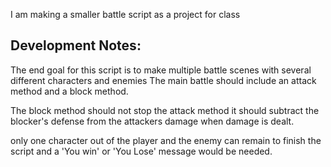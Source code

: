 
I am making a smaller battle script as a project for class

## Development Notes:

The end goal for this script is to make  multiple
battle scenes with several different characters and enemies
The main battle should include an attack
method and a block method.

The block method should not stop the attack method
it should subtract the blocker's defense from the 
attackers damage when damage is dealt.

only one character out of the player and the enemy
can remain to finish the script and a 'You win' or
'You Lose' message would be needed.


